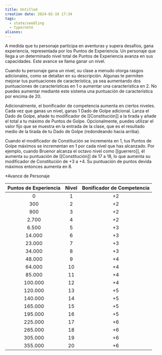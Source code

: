 ```yaml
---
title: Untitled
creation date: 2024-02-19 17:34
tags:
  - state/seedling
  - type/note
aliases:
---
```

A medida que tu personaje participa en aventuras y supera desafíos, gana experiencia, representada por los Puntos de Experiencia. Un personaje que llega a un determinado nivel
total de Puntos de Experiencia avanza en sus capacidades. Este avance se llama ganar un nivel.

Cuando tu personaje gana un nivel, su clase a menudo otorga rasgos adicionales, como se detallan en su descripción. Algunas te permiten mejorar tus puntuaciones de característica, ya sea aumentando dos puntuaciones de características en 1 o aumentar una característica en 2. No puedes aumentar mediante este sistema una puntuación de característica por encima de 20. 

Adicionalmente, el bonificador de competencia aumenta en ciertos niveles. Cada vez que ganas un nivel, ganas 1 Dado de Golpe adicional. Lanza el Dado de Golpe, añade tu modificador de [[Constitución]] a la tirada y añade el total a tu máximo de Puntos de Golpe. Opcionalmente, puedes utilizar el valor fijo que se muestra en la entrada de la clase, que es el resultado medio de la tirada de tu Dado de Golpe (redondeando hacia arriba).

Cuando el modificador de Constitución se incrementa en 1, tus Puntos de Golpe máximos se incrementan en 1 por cada nivel que has alcanzado. 
Por ejemplo, cuando Bruenor alcanza el octavo nivel como [[guerrero]], él aumenta su puntuación de [[Constitución]] de 17 a 18, lo que aumenta su modificador de Constitución de +3 a +4. Su puntuación de puntos devida máximos entonces aumenta en 8.


*Avance de Personaje

| Puntos de Experiencia | Nivel | Bonificador de Competencia |
| :-------------------: | :---: | :------------------------: |
|           0           |   1   |             +2             |
|          300          |   2   |             +2             |
|          900          |   3   |             +2             |
|         2.700         |   4   |             +2             |
|         6.500         |   5   |             +3             |
|        14.000         |   6   |             +3             |
|        23.000         |   7   |             +3             |
|        34.000         |   8   |             +3             |
|        48.000         |   9   |             +4             |
|        64.000         |  10   |             +4             |
|        85.000         |  11   |             +4             |
|        100.000        |  12   |             +4             |
|        120.000        |  13   |             +5             |
|        140.000        |  14   |             +5             |
|        165.000        |  15   |             +5             |
|        195.000        |  16   |             +5             |
|        225.000        |  17   |             +6             |
|        265.000        |  18   |             +6             |
|        305.000        |  19   |             +6             |
|        355.000        |  20   |             +6             |
